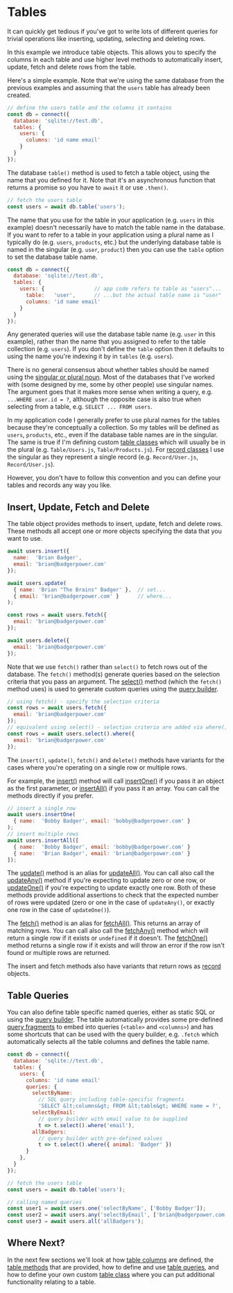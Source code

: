 # Tables

It can quickly get tedious if you've got to write lots of different
queries for trivial operations like inserting, updating, selecting
and deleting rows.

In this example we introduce table objects.  This allows you
to specify the columns in each table and use higher level methods to
automatically insert, update, fetch and delete rows from the table.

Here's a simple example. Note that we're using the same database from
the previous examples and assuming that the `users` table has already
been created.

```js
// define the users table and the columns it contains
const db = connect({
  database: 'sqlite://test.db',
  tables: {
    users: {
      columns: 'id name email'
    }
  }
});
```

The database `table()` method is used to fetch a table object, using
the name that you defined for it.  Note that it's an asynchronous
function that returns a promise so you have to `await` it or use
`.then()`.

```js
// fetch the users table
const users = await db.table('users');
```

The name that you use for the table in your application (e.g. `users` in
this example) doesn't necessarily have to match the table name in the database.
If you want to refer to a table in your application using a plural name as
I typically do (e.g. `users`, `products`, etc.) but the underlying database
table is named in the singular (e.g. `user`, `product`) then you can use the
`table` option to set the database table name.

```js
const db = connect({
  database: 'sqlite://test.db',
  tables: {
    users: {                // app code refers to table as "users"...
      table:   'user',      // ...but the actual table name is "user"
      columns: 'id name email'
    }
  }
});
```

Any generated queries will use the database table name (e.g. `user` in this
example), rather than the name that you assigned to refer to the table
collection (e.g. `users`).  If you don't define the `table` option then
it defaults to using the name you're indexing it by in `tables` (e.g. `users`).

There is no general consensus about whether tables should be named using the
[singular or plural noun](https://stackoverflow.com/questions/338156/table-naming-dilemma-singular-vs-plural-names).  Most of the databases that
I've worked with (some designed by me, some by other people) use singular
names.  The argument goes that it makes more sense when writing a
query, e.g. `...WHERE user.id = ?`, although the opposite case is also
true when selecting from a table, e.g. `SELECT ... FROM users`.

In my application code I generally prefer to use plural names for the tables
because they're conceptually a collection. So my tables will be defined as
`users`, `products`, etc., even if the database table names are in the singular.
The same is true if I'm defining custom [table classes](manual/table_class.html)
which will usually be in the plural (e.g. `Table/Users.js`, `Table/Products.js`).
For [record classes](manual/record_class.html) I use the singular as they
represent a single record (e.g. `Record/User.js`, `Record/User.js`).

However, you don't have to follow this convention and you can define your
tables and records any way you like.

## Insert, Update, Fetch and Delete

The table object provides methods to insert, update, fetch and delete
rows.  These methods all accept one or more objects specifying the data
that you want to use.

```js
await users.insert({
  name:  'Brian Badger',
  email: 'brian@badgerpower.com'
});

await users.update(
  { name: 'Brian "The Brains" Badger' },  // set...
  { email: 'brian@badgerpower.com' }      // where...
);

const rows = await users.fetch({
  email: 'brian@badgerpower.com'
});

await users.delete({
  email: 'brian@badgerpower.com'
});
```

Note that we use `fetch()` rather than `select()` to fetch rows out of the database.
The `fetch()` method(s) generate queries based on the selection criteria that you pass
an argument.  The [select()](manual/table_queries.html#query-builder) method (which
the `fetch()` method uses) is used to generate custom queries using the
[query builder](manual/query_builder.html).

```js
// using fetch() - specify the selection criteria
const rows = await users.fetch({
  email: 'brian@badgerpower.com'
});
// equivalent using select() - selection criteria are added via where()
const rows = await users.select().where({
  email: 'brian@badgerpower.com'
});
```

The `insert()`, `update()`, `fetch()` and `delete()` methods have variants
for the cases where you're operating on a single row or multiple rows.

For example, the [insert()](manual/table_methods.html#insert-data--options-)
method will call [insertOne()](manual/table_methods.html#insertone-data--options-)
if you pass it an object as the first parameter, or
[insertAll()](manual/table_methods.html#insertall-array--options-)
if you pass it an array.  You can call the methods directly if you prefer.

```js
// insert a single row
await users.insertOne(
  { name:  'Bobby Badger', email: 'bobby@badgerpower.com' }
);
// insert multiple rows
await users.insertAll([
  { name:  'Bobby Badger', email: 'bobby@badgerpower.com' }
  { name:  'Brian Badger', email: 'brian@badgerpower.com' }
]);
```

The [update()](manual/table_methods.html#update-set--where--options-) method
is an alias for [updateAll()](manual/table_methods.html#updateall-set--where--options-).
You can call also call the [updateAny()](manual/table_methods.html#updateany-set--where--options-)
method if you're expecting to update zero or one row,
or [updateOne()](manual/table_methods.html#updateone-set--where--options-) if you're expecting
to update exactly one row.  Both of these methods provide additional assertions to check
that the expected number of rows were updated (zero or one in the case of `updateAny()`, or
exactly one row in the case of `updateOne()`).

The [fetch()](manual/table_methods.html#fetch-where--options-) method
is an alias for [fetchAll()](manual/table_methods.html#fetchall-where--options-).
This returns an array of matching rows.  You can call also call the
[fetchAny()](manual/table_methods.html#fetchany-where--options-) method which will return a
single row if it exists or `undefined` if it doesn't. The
[fetchOne()](manual/table_methods.html#fetchone-where--options-) method returns a single
row if it exists and will throw an error if the row isn't found or multiple rows are returned.

The insert and fetch methods also have variants that return rows as [record](manual/records.html)
objects.

## Table Queries

You can also define table specific named queries, either as static SQL or
using the [query builder](manual/query_builder.html).  The table automatically
provides some pre-defined [query fragments](manual/query_fragments.html) to
embed into queries (`<table>` and `<columns>`) and has some shortcuts that
can be used with the query builder, e.g. `.fetch` which automatically selects
all the table columns and defines the table name.

```js
const db = connect({
  database: 'sqlite://test.db',
  tables: {
    users: {
      columns: 'id name email'
      queries: {
        selectByName:
          // SQL query including table-specific fragments
          'SELECT &lt;columns&gt; FROM &lt;table&gt; WHERE name = ?',
        selectByEmail:
          // query builder with email value to be supplied
          t => t.select().where('email'),
        allBadgers:
          // query builder with pre-defined values
          t => t.select().where({ animal: 'Badger' })
      }
    },
  }
});

// fetch the users table
const users = await db.table('users');

// calling named queries
const user1 = await users.one('selectByName', ['Bobby Badger']);
const user2 = await users.any('selectByEmail', ['brian@badgerpower.com']);
const user3 = await users.all('allBadgers');
```

## Where Next?

In the next few sections we'll look at how [table columns](manual/table_columns.html)
are defined, the [table methods](manual/table_methods.html) that are provided, how to
define and use [table queries](manual/table_queries.html), and how
to define your own custom [table class](manual/table_class.html) where you can put
additional functionality relating to a table.
